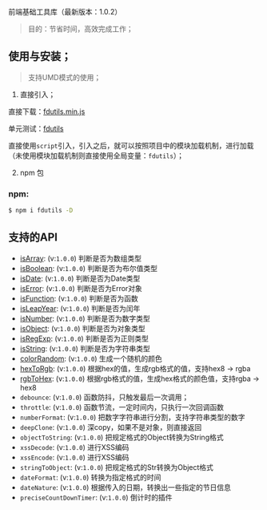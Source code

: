 
前端基础工具库（最新版本：1.0.2）

> 目的：节省时间，高效完成工作；

## 使用与安装；

> 支持UMD模式的使用；

1. 直接引入；

直接下载：[fdutils.min.js](https://github.com/zhangyunling/fdutils/blob/master/dist/fdutils.min.js)

单元测试：[fdutils](http://www.zhangyunling.com/study/fdutils/)

直接使用`script`引入，引入之后，就可以按照项目中的模块加载机制，进行加载（未使用模块加载机制则直接使用全局变量：`fdutils`）；

2. npm 包

### npm:
``` bash
$ npm i fdutils -D
```

## 支持的API


- [isArray](./docs/isArray.md): (v:`1.0.0`) 判断是否为数组类型
- [isBoolean](./docs/isBoolean.md): (v:`1.0.0`) 判断是否为布尔值类型
- [isDate](./docs/isDate.md): (v:`1.0.0`) 判断是否为Date类型
- [isError](./docs/isError.md): (v:`1.0.0`) 判断是否为Error对象
- [isFunction](./docs/isFunction.md): (v:`1.0.0`) 判断是否为函数
- [isLeapYear](./docs/isLeapYear.md): (v:`1.0.0`) 判断是否为闰年
- [isNumber](./docs/isNumber.md): (v:`1.0.0`) 判断是否为数字类型
- [isObject](./docs/isObject.md): (v:`1.0.0`) 判断是否为对象类型
- [isRegExp](./docs/isRegExp.md): (v:`1.0.0`) 判断是否为正则类型
- [isString](./docs/isString.md): (v:`1.0.0`) 判断是否为字符串类型
- [colorRandom](./docs/colorRandom.md): (v:`1.0.0`) 生成一个随机的颜色
- [hexToRgb](./docs/hexToRgb.md): (v:`1.0.0`) 根据hex的值，生成rgb格式的值，支持hex8 -> rgba
- [rgbToHex](./docs/rgbToHex.md): (v:`1.0.0`) 根据rgb格式的值，生成hex格式的颜色值，支持rgba -> hex8
- `debounce`: (v:`1.0.0`) 函数防抖，只触发最后一次调用；
- `throttle`: (v:`1.0.0`) 函数节流，一定时间内，只执行一次回调函数
- `numberFormat`: (v:`1.0.0`) 把数字字符串进行分割，支持字符串类型的数字
- `deepClone`: (v:`1.0.0`) 深copy，如果不是对象，则直接返回
- `objectToString`: (v:`1.0.0`) 把规定格式的Object转换为String格式
- `xssDecode`: (v:`1.0.0`) 进行XSS编码
- `xssEncode`: (v:`1.0.0`) 进行XSS编码
- `stringToObject`: (v:`1.0.0`) 把规定格式的Str转换为Object格式
- `dateFormat`: (v:`1.0.0`) 转换为指定格式的时间
- `dateNature`: (v:`1.0.0`) 根据传入的日期，转换出一些指定的节日信息
- `preciseCountDownTimer`: (v:`1.0.0`) 倒计时的插件


